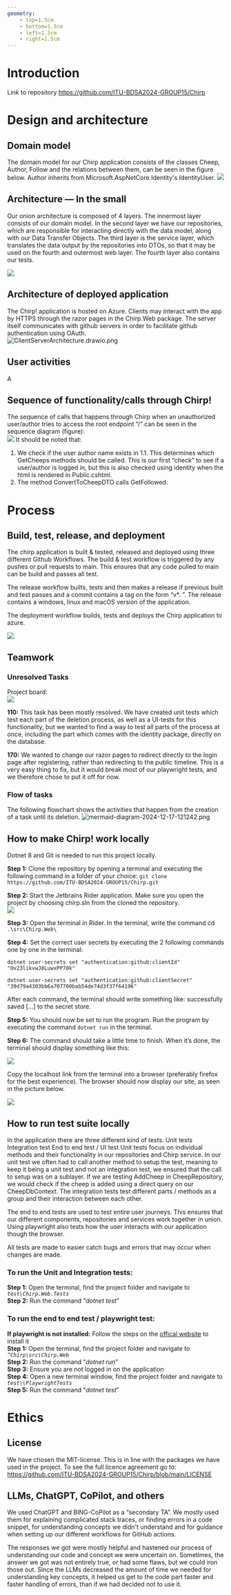 ```yaml
---
geometry:
    - top=1.5cm 
    - bottom=1.5cm 
    - left=1.5cm 
    - right=1.5cm
---
```


# Introduction
Link to repository https://github.com/ITU-BDSA2024-GROUP15/Chirp


# Design and architecture


## Domain model
The domain model for our Chirp application consists of the classes Cheep, Author, Follow and the relations between them, can be seen in the figure below. Author inherits from Microsoft.AspNetCore.Identity's IdentityUser.
![](images/DomainModelChirp.drawio.png)



## Architecture — In the small
Our onion architecture is composed of 4 layers. The innermost layer consists of our domain model. In the second layer we have our repositories, which are responsible for interacting directly with the data model, along with our Data Transfer Objects. The third layer is the service layer, which translates the data output by the repositories into DTOs, so that it may be used on the fourth and outermost web layer. The fourth layer also contains our tests.


![](images/OnionArchitecture.png)
## Architecture of deployed application
The Chirp! application is hosted on Azure. Clients may interact with the app by HTTPS through the razor pages in the Chirp.Web package. The server itself communicates with github servers in order to facilitate github authentication using OAuth. \
![ClientServerArchitecture.drawio.png](images%2FClientServerArchitecture.drawio.png)
## User activities
A

## Sequence of functionality/calls through Chirp!

The sequence of calls that happens through Chirp when an unauthorized user/author tries to access the root endpoint “/” can be seen in the sequence diagram (figure): \
![](images/Sequence%20diagram%20functionality-2024-12-16-124006.png)
It should be noted that:
1. We check if the user author name exists in 1.1. This determines which GetCheeps methods should be called. This is our first “check” to see if a user/author is logged in, but this is also checked using identity when the html is rendered in Public.cshtml.
2. The method ConvertToCheepDTO calls GetFollowed.

# Process
## Build, test, release, and deployment
The chirp application is built & tested, released and deployed using three different Github Workflows. The build & test workflow is triggered by any pushes or pull requests to main. This ensures that any code pulled to main can be build and passes all test.

The release workflow builts, tests and then makes a release if previous built and test passes and a commit contains a tag on the form “v*.*.*”. The release contains a windows, linux and macOS version of the application.

The deployment workflow builds, tests and deploys the Chirp application to azure.

![](images/Build%20&%20Test-2024-12-16-105756.png)
## Teamwork
### Unresolved Tasks
Project board: \
![](images/teamwork.png)


**110:** This task has been mostly resolved. We have created unit tests which test each part of the deletion process, as well as a UI-tests for this functionality, but we wanted to find a way to test all parts of the process at once, including the part which comes with the identity package, directly on the database.

**170:** We wanted to change our razor pages to redirect directly to the login page after registering, rather than redirecting to the public timeline. This is a very easy thing to fix, but it would break most of our playwright tests, and we therefore chose to put it off for now.

### Flow of tasks
The following flowchart shows the activities that happen from the creation of a task until its deletion.
![mermaid-diagram-2024-12-17-121242.png](images%2Fmermaid-diagram-2024-12-17-121242.png)

## How to make Chirp! work locally
Dotnet 8 and Git is needed to run this project locally.


**Step 1:** Clone the repository by opening a terminal and executing the following command in a folder of your choice:
`git clone https://github.com/ITU-BDSA2024-GROUP15/Chirp.git`

**Step 2:** Start the Jetbrains Rider application. Make sure you open the project by choosing chirp.sln from the cloned the repository. \
![](images/sln.png)

**Step 3:** Open the terminal in Rider. In the terminal, write the command cd `.\src\Chirp.Web\`

**Step 4:** Set the correct user secrets by executing the 2 following commands one by one in the terminal:

`dotnet user-secrets set "authentication:github:clientId" "Ov23likvwJ8LuwxPP70k"`

`dotnet user-secrets set "authentication:github:clientSecret" "39d79a4303bb6a707700bab54de74d3f37f64196"`

After each command, the terminal should write something like: successfully saved [...] to the secret store.

**Step 5:** You should now be set to run the program. Run the program by executing the command `dotnet run` in the terminal.

**Step 6:** The command should take a little time to finish. When it’s done, the terminal should display something like this:

![](images/terminal.png)

Copy the localhost link from the terminal into a browser (preferably firefox for the best experience). The browser should now display our site, as seen in the picture below.

![](images/chirp.png)

## How to run test suite locally
In the application there are three different kind of tests:
Unit tests
Integration test
End to end test / UI test
Unit tests focus on individual methods and their functionality in our repositories and Chirp service. In our unit test we often had to call another method to setup the test, meaning to keep it being a unit test and not an integration test, we ensured that the call to setup was on a sublayer. If we are testing AddCheep in CheepRepository, we would check if the cheep is added using a direct query on our CheepDbContext.
The integration tests test different parts / methods as a group and their interaction between each other.

The end to end tests are used to test entire user journeys. This ensures that our different components, repositories and services work together in union. Using playwright also tests how the user interacts with our application though the browser.

All tests are made to easier catch bugs and errors that may occur when changes are made.

### To run the Unit and Integration tests: 
**Step 1:** Open the terminal, find the project folder and navigate to *`test\Chirp.Web.Tests`* \
**Step 2:** Run the command “*dotnet test*”

### To run the end to end test / playwright test:
**If playwright is not installed:** Follow the steps on the [offical website](https://playwright.dev/docs/intro) to install it \
**Step 1:** Open the terminal, find the project folder and navigate to *`“Chirp\src\Chirp.Web`* \
**Step 2:** Run the command “*dotnet run*” \
**Step 3:** Ensure you are not logged in on the application \
**Step 4:** Open a new terminal window, find the project folder and navigate to *`test\\PlaywrightTests`*  \
**Step 5:** Run the command “*dotnet test*” 


# Ethics
## License
We have chosen the MIT-license. This is in line with the packages we have used in the project. 
To see the full licence agreement go to: https://github.com/ITU-BDSA2024-GROUP15/Chirp/blob/main/LICENSE

## LLMs, ChatGPT, CoPilot, and others
We used ChatGPT and BING-CoPilot as a “secondary TA”.  We mostly used them for explaining complicated stack traces, or finding errors in a code snippet, for understanding concepts we didn't understand and for guidance when setting up our different workflows for GitHub actions.

The responses we got were mostly helpful and hastened our process of understanding our code and concept we were uncertain on. Sometimes, the answer we got was not entirely true, or had some flaws, but we could iron those out. Since the LLMs decreased the amount of time we needed for understanding key concepts, it helped us get to the code part faster and faster handling of errors, than if we had decided not to use it. 

